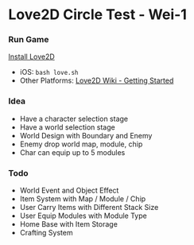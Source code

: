 # Love2D Circle Test - Wei-1

### Run Game

[Install Love2D](https://love2d.org/#download)

 - iOS: `bash love.sh`
 - Other Platforms: [Love2D Wiki - Getting Started](https://love2d.org/wiki/Getting_Started)

### Idea

 - Have a character selection stage
 - Have a world selection stage
 - World Design with Boundary and Enemy
 - Enemy drop world map, module, chip
 - Char can equip up to 5 modules

### Todo

 - World Event and Object Effect
 - Item System with Map / Module / Chip
 - User Carry Items with Different Stack Size
 - User Equip Modules with Module Type
 - Home Base with Item Storage
 - Crafting System
